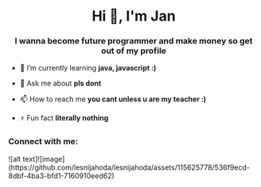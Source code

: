 
<h1 align="center">Hi 👋, I'm Jan</h1>
<h3 align="center">I wanna become future programmer and make money so get out of my profile</h3>

- 🌱 I’m currently learning **java, javascript :)**

- 💬 Ask me about **pls dont**

- 📫 How to reach me **you cant unless u are my teacher :)**

- ⚡ Fun fact **literally nothing**

<h3 align="left">Connect with me:</h3>
<p align="left">
</p>
![alt text]![image](https://github.com/lesnijahoda/lesnijahoda/assets/115625778/536f9ecd-8dbf-4ba3-bfd1-7160910eed62)



